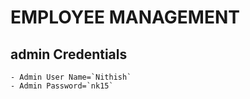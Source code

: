 # EMPLOYEE MANAGEMENT

## admin Credentials
    - Admin User Name=`Nithish`
    - Admin Password=`nk15`
    
 
			
